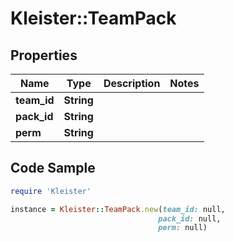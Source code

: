 # Kleister::TeamPack

## Properties

Name | Type | Description | Notes
------------ | ------------- | ------------- | -------------
**team_id** | **String** |  | 
**pack_id** | **String** |  | 
**perm** | **String** |  | 

## Code Sample

```ruby
require 'Kleister'

instance = Kleister::TeamPack.new(team_id: null,
                                 pack_id: null,
                                 perm: null)
```


